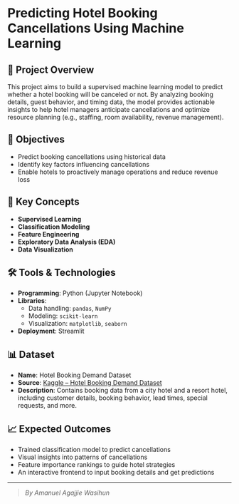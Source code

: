 # Predicting Hotel Booking Cancellations Using Machine Learning

## 📌 Project Overview

This project aims to build a supervised machine learning model to predict whether a hotel booking will be canceled or not. By analyzing booking details, guest behavior, and timing data, the model provides actionable insights to help hotel managers anticipate cancellations and optimize resource planning (e.g., staffing, room availability, revenue management).

## 🎯 Objectives

- Predict booking cancellations using historical data
- Identify key factors influencing cancellations
- Enable hotels to proactively manage operations and reduce revenue loss

## 🧠 Key Concepts

- **Supervised Learning**
- **Classification Modeling**
- **Feature Engineering**
- **Exploratory Data Analysis (EDA)**
- **Data Visualization**

## 🛠️ Tools & Technologies

- **Programming**: Python (Jupyter Notebook)
- **Libraries**: 
  - Data handling: `pandas`, `NumPy`
  - Modeling: `scikit-learn`
  - Visualization: `matplotlib`, `seaborn`
- **Deployment**: Streamlit

## 📊 Dataset

- **Name**: Hotel Booking Demand Dataset  
- **Source**: [Kaggle – Hotel Booking Demand Dataset](https://www.kaggle.com/datasets/jessemostipak/hotel-booking-demand)  
- **Description**: Contains booking data from a city hotel and a resort hotel, including customer details, booking behavior, lead times, special requests, and more.

## 📈 Expected Outcomes

- Trained classification model to predict cancellations
- Visual insights into patterns of cancellations
- Feature importance rankings to guide hotel strategies
- An interactive frontend to input booking details and get predictions

---

> *By Amanuel Agajjie Wasihun*
